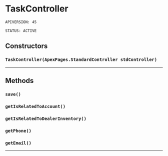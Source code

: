 # TaskController

`APIVERSION: 45`

`STATUS: ACTIVE`
## Constructors
### `TaskController(ApexPages.StandardController stdController)`
---
## Methods
### `save()`
### `getIsRelatedToAccount()`
### `getIsRelatedToDealerInventory()`
### `getPhone()`
### `getEmail()`
---
